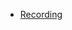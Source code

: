 
- [Recording](https://zoom.us/rec/share/H2KVcZP0M8euwYizOqkdi8AgOio1qmu1IowEm4J-zEB0G0u8gmhxogswxf5U94oK.JcGtprflyP-BFmG_)

